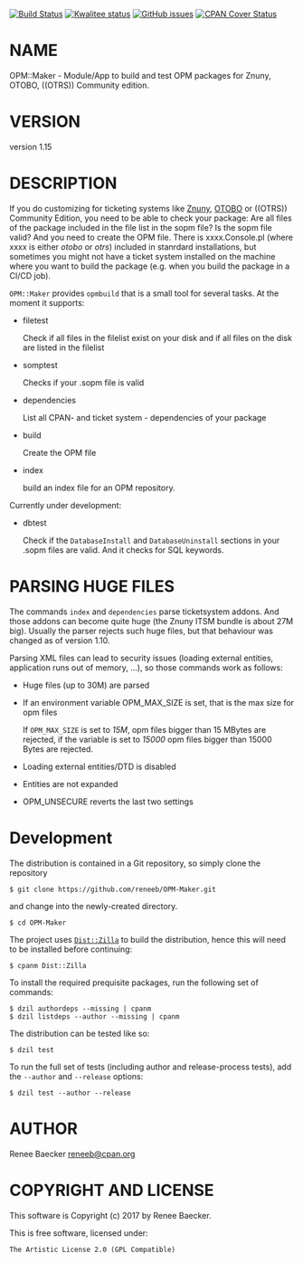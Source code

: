 [![Build Status](https://travis-ci.org/reneeb/OPM-Maker.svg?branch=master)](https://travis-ci.org/reneeb/OPM-Maker)
[![Kwalitee status](https://cpants.cpanauthors.org/dist/OPM-Maker.png)](https://cpants.cpanauthors.org/dist/OPM-Maker)
[![GitHub issues](https://img.shields.io/github/issues/reneeb/OPM-Maker.svg)](https://github.com/reneeb/OPM-Maker/issues)
[![CPAN Cover Status](https://cpancoverbadge.perl-services.de/OPM-Maker-1.15)](https://cpancoverbadge.perl-services.de/OPM-Maker-1.15)

# NAME

OPM::Maker - Module/App to build and test OPM packages for Znuny, OTOBO, ((OTRS)) Community edition.

# VERSION

version 1.15

# DESCRIPTION

If you do customizing for ticketing systems like [Znuny](https://znuny.org), [OTOBO](https://otobo.de) or ((OTRS)) Community Edition, you need to be able to check your package: Are all files of the package included in the file list in the sopm file? Is the sopm file valid? And you need to create the OPM file. There is xxxx.Console.pl (where xxxx is either _otobo_ or _otrs_) included in stanrdard installations, but sometimes you might not have a ticket system installed on the machine where you want to build the package (e.g. when you build the package in a CI/CD job).

`OPM::Maker` provides `opmbuild` that is a small tool for several tasks. At the moment it supports:

- filetest

    Check if all files in the filelist exist on your disk and if all files on the disk are listed in the filelist

- somptest

    Checks if your .sopm file is valid

- dependencies

    List all CPAN- and ticket system - dependencies of your package

- build

    Create the OPM file

- index

    build an index file for an OPM repository.

Currently under development:

- dbtest

    Check if the `DatabaseInstall` and `DatabaseUninstall` sections in your .sopm files are valid. And it checks for SQL keywords.

# PARSING HUGE FILES

The commands `index` and `dependencies` parse ticketsystem addons. And those addons can become quite huge (the Znuny ITSM bundle
is about 27M big). Usually the parser rejects such huge files, but that behaviour was changed as of version 1.10.

Parsing XML files can lead to security issues (loading external entities, application runs out of memory, ...), so those commands
work as follows:

- Huge files (up to 30M) are parsed
- If an environment variable OPM\_MAX\_SIZE is set, that is the max size for opm files

    If `OPM_MAX_SIZE` is set to _15M_, opm files bigger than 15 MBytes are rejected, if
    the variable is set to _15000_ opm files bigger than 15000 Bytes are rejected.

- Loading external entities/DTD is disabled
- Entities are not expanded
- OPM\_UNSECURE reverts the last two settings



# Development

The distribution is contained in a Git repository, so simply clone the
repository

```
$ git clone https://github.com/reneeb/OPM-Maker.git
```

and change into the newly-created directory.

```
$ cd OPM-Maker
```

The project uses [`Dist::Zilla`](https://metacpan.org/pod/Dist::Zilla) to
build the distribution, hence this will need to be installed before
continuing:

```
$ cpanm Dist::Zilla
```

To install the required prequisite packages, run the following set of
commands:

```
$ dzil authordeps --missing | cpanm
$ dzil listdeps --author --missing | cpanm
```

The distribution can be tested like so:

```
$ dzil test
```

To run the full set of tests (including author and release-process tests),
add the `--author` and `--release` options:

```
$ dzil test --author --release
```

# AUTHOR

Renee Baecker <reneeb@cpan.org>

# COPYRIGHT AND LICENSE

This software is Copyright (c) 2017 by Renee Baecker.

This is free software, licensed under:

    The Artistic License 2.0 (GPL Compatible)
